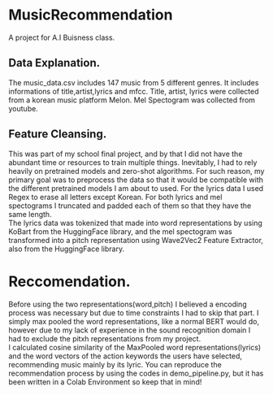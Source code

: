 # MusicRecommendation

A project for A.I Buisness class. 
## Data Explanation. 
The music_data.csv includes 147 music from 5 different genres. It includes informations of title,artist,lyrics and mfcc. Title, artist, lyrics were collected from a korean music platform Melon. Mel Spectogram was collected from youtube.  
  
## Feature Cleansing.    
This was part of my school final project, and by that I did not have the abundant time or resources to train multiple things. Inevitably, I had to rely heavily on pretrained models and zero-shot algorithms. For such reason, my primary goal was to preprocess the data so that it would be compatible with the different pretrained models I am about to used. For the lyrics data I used Regex to erase all letters except Korean. For both lyrics and mel spectograms I truncated and padded each of them so that they have the same length.   
The lyrics data was tokenized that made into word representations by using KoBart from the HuggingFace library, and the mel spectogram was transformed into a pitch representation using Wave2Vec2 Feature Extractor, also from the HuggingFace library.  

# Reccomendation. 
Before using the two representations(word,pitch) I believed a encoding process was necessary but due to time constraints I had to skip that part. I simply max pooled the word representations, like a normal BERT would do, however due to my lack of experience in the sound recognition domain I had to exclude the pitxh representations from my project.  
I calculated cosine similarity of the MaxPooled word representations(lyrics) and the word vectors of the action keywords the users have selected, recommending music mainly by its lyric. You can reproduce the recommendation process by using the codes in demo_pipeline.py, but it has been written in a Colab Environment so keep that in mind!
